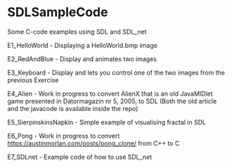 # SDLSampleCode
Some C-code examples using SDL and SDL_net 

E1_HelloWorld - Displaying a HelloWorld.bmp image

E2_RedAndBlue - Display and animates two images 

E3_Keyboard - Display and lets you control one of the two images from the previous Exercise

E4_Alien - Work in progress to convert AlienX that is an old JavaMIDlet game presented in Datormagazin nr 5, 2005, to SDL (Both the old article and the javacode is available inside the repo)

E5_SierpinskinsNapkin - Simple example of visualising fractal in SDL

E6_Pong - Work in progress to convert https://austinmorlan.com/posts/pong_clone/ from C++ to C 

E7_SDLnet - Example code of how to use SDL_net 
